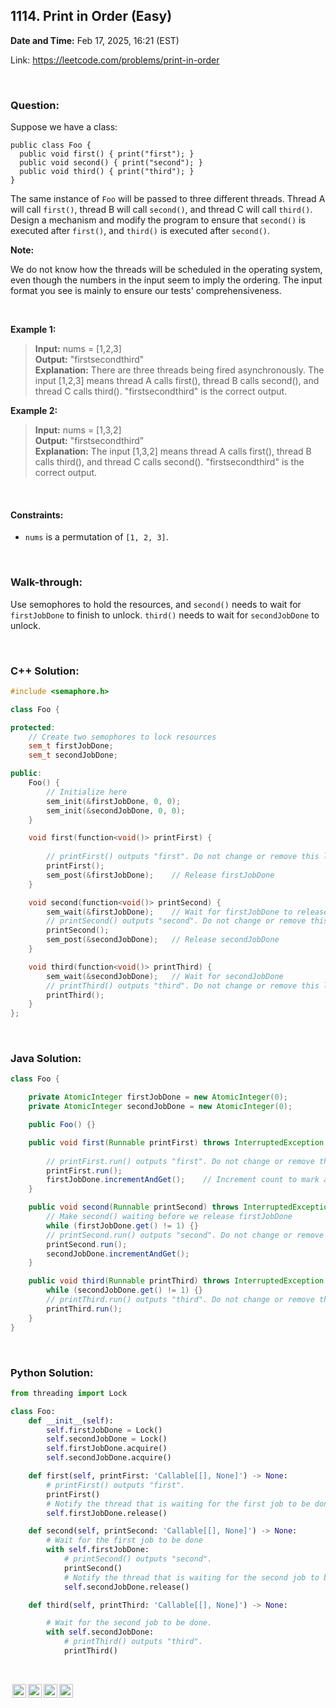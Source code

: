 ## 1114. Print in Order (Easy)
**Date and Time:** Feb 17, 2025, 16:21 (EST)

Link: https://leetcode.com/problems/print-in-order

<br>

### Question:
Suppose we have a class:

```
public class Foo {
  public void first() { print("first"); }
  public void second() { print("second"); }
  public void third() { print("third"); }
}
```
The same instance of `Foo` will be passed to three different threads. Thread A will call `first()`, thread B will call `second()`, and thread C will call `third()`. Design a mechanism and modify the program to ensure that `second()` is executed after `first()`, and `third()` is executed after `second()`.

**Note:**

We do not know how the threads will be scheduled in the operating system, even though the numbers in the input seem to imply the ordering. The input format you see is mainly to ensure our tests' comprehensiveness.

<br>

**Example 1:**
> **Input:** nums = [1,2,3] <br>
> **Output:** "firstsecondthird" <br>
> **Explanation:** There are three threads being fired asynchronously. The input [1,2,3] means thread A calls first(), thread B calls second(), and thread C calls third(). "firstsecondthird" is the correct output.

**Example 2:**
> **Input:** nums = [1,3,2] <br>
> **Output:** "firstsecondthird" <br>
> **Explanation:** The input [1,3,2] means thread A calls first(), thread B calls third(), and thread C calls second(). "firstsecondthird" is the correct output.

<br>

#### Constraints:
* `nums` is a permutation of `[1, 2, 3]`.

<br>

### Walk-through: 
Use semophores to hold the resources, and `second()` needs to wait for `firstJobDone` to finish to unlock. `third()` needs to wait for `secondJobDone` to unlock.

<br>

### C++ Solution:
```cpp
#include <semaphore.h>

class Foo {

protected:
    // Create two semophores to lock resources
    sem_t firstJobDone;
    sem_t secondJobDone;

public:
    Foo() {
        // Initialize here
        sem_init(&firstJobDone, 0, 0);
        sem_init(&secondJobDone, 0, 0);
    }

    void first(function<void()> printFirst) {
        
        // printFirst() outputs "first". Do not change or remove this line.
        printFirst();
        sem_post(&firstJobDone);    // Release firstJobDone
    }

    void second(function<void()> printSecond) {
        sem_wait(&firstJobDone);    // Wait for firstJobDone to release resource
        // printSecond() outputs "second". Do not change or remove this line.
        printSecond();
        sem_post(&secondJobDone);   // Release secondJobDone
    }

    void third(function<void()> printThird) {
        sem_wait(&secondJobDone);   // Wait for secondJobDone
        // printThird() outputs "third". Do not change or remove this line.
        printThird();
    }
};
```

<br>

### Java Solution:
```java
class Foo {

    private AtomicInteger firstJobDone = new AtomicInteger(0);
    private AtomicInteger secondJobDone = new AtomicInteger(0);

    public Foo() {}

    public void first(Runnable printFirst) throws InterruptedException {
        
        // printFirst.run() outputs "first". Do not change or remove this line.
        printFirst.run();
        firstJobDone.incrementAndGet();    // Increment count to mark as Done
    }

    public void second(Runnable printSecond) throws InterruptedException {
        // Make second() waiting before we release firstJobDone
        while (firstJobDone.get() != 1) {}
        // printSecond.run() outputs "second". Do not change or remove this line.
        printSecond.run();
        secondJobDone.incrementAndGet();
    }

    public void third(Runnable printThird) throws InterruptedException {
        while (secondJobDone.get() != 1) {}
        // printThird.run() outputs "third". Do not change or remove this line.
        printThird.run();
    }
}
```

<br>

### Python Solution:
```python
from threading import Lock

class Foo:
    def __init__(self):
        self.firstJobDone = Lock()
        self.secondJobDone = Lock()
        self.firstJobDone.acquire()
        self.secondJobDone.acquire()

    def first(self, printFirst: 'Callable[[], None]') -> None:
        # printFirst() outputs "first".
        printFirst()
        # Notify the thread that is waiting for the first job to be done.
        self.firstJobDone.release()

    def second(self, printSecond: 'Callable[[], None]') -> None:
        # Wait for the first job to be done
        with self.firstJobDone:
            # printSecond() outputs "second".
            printSecond()
            # Notify the thread that is waiting for the second job to be done.
            self.secondJobDone.release()

    def third(self, printThird: 'Callable[[], None]') -> None:

        # Wait for the second job to be done.
        with self.secondJobDone:
            # printThird() outputs "third".
            printThird()
```

<br>

<img style="height:22px!important;margin-left:3px;vertical-align:text-bottom;" src="https://mirrors.creativecommons.org/presskit/icons/cc.svg?ref=chooser-v1" alt="CC BY-NC-SA" title="CC BY-NC-SA"><img style="height:22px!important;margin-left:3px;vertical-align:text-bottom;" src="https://mirrors.creativecommons.org/presskit/icons/by.svg?ref=chooser-v1" alt="BY: credit must be given to the creator" title="BY: credit must be given to the creator"><img style="height:22px!important;margin-left:3px;vertical-align:text-bottom;" src="https://mirrors.creativecommons.org/presskit/icons/nc.svg?ref=chooser-v1" alt="NC: Only noncommercial uses of the work are permitted" title="NC: Only noncommercial uses of the work are permitted"><img style="height:22px!important;margin-left:3px;vertical-align:text-bottom;" src="https://mirrors.creativecommons.org/presskit/icons/sa.svg?ref=chooser-v1" alt="SA: Adaptations must be shared under the same terms" title="SA: Adaptations must be shared under the same terms">